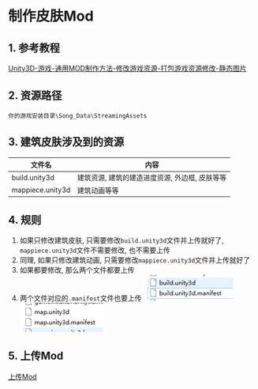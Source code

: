 # 制作皮肤Mod
## 1. 参考教程
[Unity3D-游戏-通用MOD制作方法-修改游戏资源-打包游戏资源修改-静态图片](https://www.bilibili.com/read/cv10800420/)
## 2. 资源路径
   `你的游戏安装目录\Song_Data\StreamingAssets`
## 3. 建筑皮肤涉及到的资源
文件名|内容
--|--
build.unity3d|建筑资源, 建筑的建造进度资源, 外边框, 皮肤等等
mappiece.unity3d|建筑动画等等
## 4. 规则
   1. 如果只修改建筑皮肤, 只需要修改`build.unity3d`文件并上传就好了, `mappiece.unity3d`文件不需要修改, 也不需要上传
   2. 同理, 如果只修改建筑动画, 只需要修改`mappiece.unity3d`文件并上传就好了
   3. 如果都要修改, 那么两个文件都要上传
   4. 两个文件对应的`.manifest`文件也要上传
   ![](/images/QQ截图20240227115453.png)
   ![](/images/QQ截图20240227115509.png)
## 5. 上传Mod
[上传Mod](/UploadMod.md)